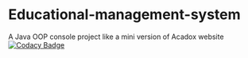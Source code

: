 # Educational-management-system
A Java OOP console project like a mini version of Acadox website
[![Codacy Badge](https://app.codacy.com/project/badge/Grade/99a17da8cbce4159a197d2164282679b)](https://www.codacy.com/manual/moazbasheer/Educational-management-system?utm_source=github.com&amp;utm_medium=referral&amp;utm_content=moazbasheer/Educational-management-system&amp;utm_campaign=Badge_Grade)
